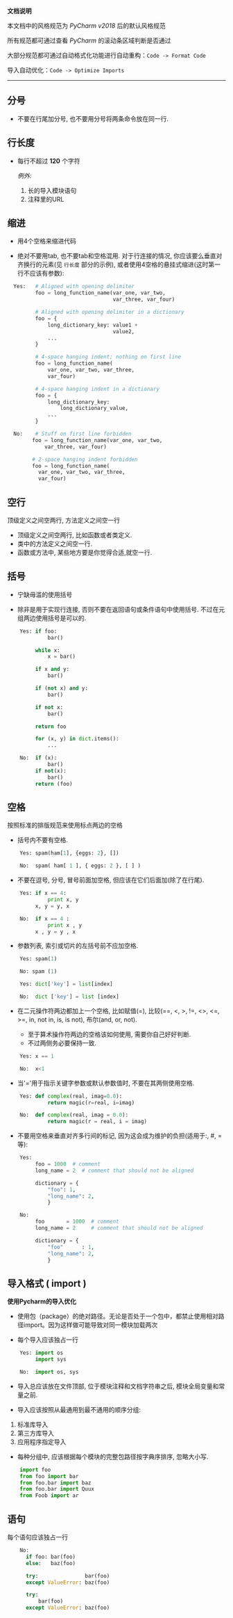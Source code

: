 **文档说明**

本文档中的风格规范为 *PyCharm v2018* 后的默认风格规范

所有规范都可通过查看 *PyCharm* 的滚动条区域判断是否通过

大部分规范都可通过自动格式化功能进行自动重构：`Code -> Format Code`

导入自动优化：`Code -> Optimize Imports`

-------

## 分号

* 不要在行尾加分号, 也不要用分号将两条命令放在同一行.

## 行长度

* 每行不超过 **120** 个字符

  *例外:*

    1.  长的导入模块语句
    2.  注释里的URL

## 缩进

* 用4个空格来缩进代码

* 绝对不要用tab, 也不要tab和空格混用. 对于行连接的情况, 你应该要么垂直对齐换行的元素(见 `行长度`
部分的示例), 或者使用4空格的悬挂式缩进(这时第一行不应该有参数):

``` python
  Yes:   # Aligned with opening delimiter
         foo = long_function_name(var_one, var_two,
                                  var_three, var_four)

         # Aligned with opening delimiter in a dictionary
         foo = {
             long_dictionary_key: value1 +
                                  value2,
             ...
         }

         # 4-space hanging indent; nothing on first line
         foo = long_function_name(
             var_one, var_two, var_three,
             var_four)

         # 4-space hanging indent in a dictionary
         foo = {
             long_dictionary_key:
                 long_dictionary_value,
             ...
         }
```

``` python
  No:    # Stuff on first line forbidden
        foo = long_function_name(var_one, var_two,
            var_three, var_four)

        # 2-space hanging indent forbidden
        foo = long_function_name(
          var_one, var_two, var_three,
          var_four)
```

## 空行

顶级定义之间空两行, 方法定义之间空一行

* 顶级定义之间空两行, 比如函数或者类定义.
* 类中的方法定义之间空一行.
* 函数或方法中, 某些地方要是你觉得合适,就空一行.

## 括号

* 宁缺毋滥的使用括号

* 除非是用于实现行连接, 否则不要在返回语句或条件语句中使用括号. 不过在元组两边使用括号是可以的.

``` python
    Yes: if foo:
             bar()

         while x:
             x = bar()

         if x and y:
             bar()

         if (not x) and y:
             bar()

         if not x:
             bar()

         return foo

         for (x, y) in dict.items():
             ...
```

``` python
    No:  if (x):
             bar()
         if not(x):
             bar()
         return (foo)
```

## 空格

按照标准的排版规范来使用标点两边的空格

* 括号内不要有空格.

``` python
    Yes: spam(ham[1], {eggs: 2}, [])
```

``` python
    No:  spam( ham[ 1 ], { eggs: 2 }, [ ] )
```

* 不要在逗号, 分号, 冒号前面加空格, 但应该在它们后面加(除了在行尾).

``` python
    Yes: if x == 4:
             print x, y
         x, y = y, x
```

``` python
    No:  if x == 4 :
             print x , y
         x , y = y , x
```

* 参数列表, 索引或切片的左括号前不应加空格.

``` python
    Yes: spam(1)
```

``` python
    No: spam (1)
```

``` python
    Yes: dict['key'] = list[index]
```

``` python
    No:  dict ['key'] = list [index]
```

* 在二元操作符两边都加上一个空格, 比如赋值(=), 比较(==, \<, \>, \!=, \<\>, \<=, \>=, in, not in, is, is not), 布尔(and, or, not).

  * 至于算术操作符两边的空格该如何使用, 需要你自己好好判断.
  * 不过两侧务必要保持一致.

``` python
    Yes: x == 1
```

``` python
    No:  x<1
```

* 当'='用于指示关键字参数或默认参数值时, 不要在其两侧使用空格.

``` python
    Yes: def complex(real, imag=0.0):
             return magic(r=real, i=imag)
```

``` python
    No:  def complex(real, imag = 0.0):
             return magic(r = real, i = imag)
```

* 不要用空格来垂直对齐多行间的标记, 因为这会成为维护的负担(适用于:, \#, =等):

``` python
    Yes:
         foo = 1000  # comment
         long_name = 2  # comment that should not be aligned

         dictionary = {
             "foo": 1,
             "long_name": 2,
             }
```

``` python
    No:
         foo       = 1000  # comment
         long_name = 2     # comment that should not be aligned

         dictionary = {
             "foo"      : 1,
             "long_name": 2,
             }
```

## 导入格式 ( import )

**使用Pycharm的导入优化**

* 使用包（package）的绝对路径。无论是否处于一个包中，都禁止使用相对路径import。因为这样做可能导致对同一模块加载两次

* 每个导入应该独占一行

``` python
    Yes: import os
         import sys
```

``` python
    No:  import os, sys
```

* 导入总应该放在文件顶部, 位于模块注释和文档字符串之后, 模块全局变量和常量之前.

* 导入应该按照从最通用到最不通用的顺序分组:

1.  标准库导入
2.  第三方库导入
3.  应用程序指定导入

* 每种分组中, 应该根据每个模块的完整包路径按字典序排序, 忽略大小写.

``` python
    import foo
    from foo import bar
    from foo.bar import baz
    from foo.bar import Quux
    from Foob import ar
```

## 语句

每个语句应该独占一行

``` python
    No:
      if foo: bar(foo)
      else:   baz(foo)

      try:               bar(foo)
      except ValueError: baz(foo)

      try:
          bar(foo)
      except ValueError: baz(foo)
```
